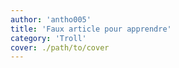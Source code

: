 ```yaml
---
author: 'antho005'
title: 'Faux article pour apprendre'
category: 'Troll'
cover: ./path/to/cover
---
```

